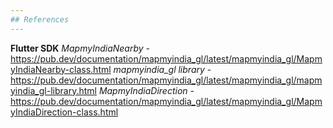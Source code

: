 ```yaml
---
## References
---
```

**Flutter SDK**
*MapmyIndiaNearby* - https://pub.dev/documentation/mapmyindia_gl/latest/mapmyindia_gl/MapmyIndiaNearby-class.html
*mapmyindia_gl library* -https://pub.dev/documentation/mapmyindia_gl/latest/mapmyindia_gl/mapmyindia_gl-library.html
*MapmyIndiaDirection* - https://pub.dev/documentation/mapmyindia_gl/latest/mapmyindia_gl/MapmyIndiaDirection-class.html
